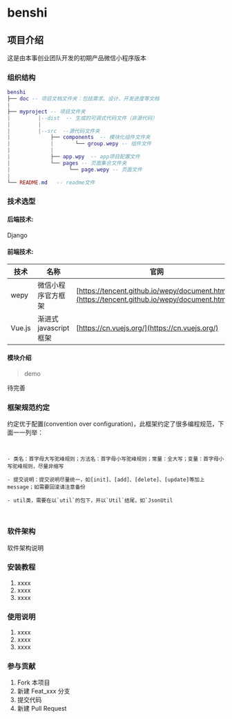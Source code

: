 # benshi

## 项目介绍
这是由本事创业团队开发的初期产品微信小程序版本


### 组织结构

``` lua
benshi
├── doc -- 项目文档文件夹：包括需求、设计、开发进度等文档
|
├── myproject -- 项目文件夹
|         |--dist  -- 生成的可调式代码文件（非源代码）
|         |
|         |--src  --源代码文件夹
|             ├── components  -- 模块化组件文件夹
|             |       └── group.wepy -- 组件文件
|             |
|             ├── app.wpy  -- app项目配置文件
|             └── pages -- 页面集合文件夹
|                   └── page.wepy -- 页面文件
| 
└── README.md   -- readme文件
```

### 技术选型

#### 后端技术:
Django


#### 前端技术:
技术 | 名称 | 官网
----|------|----
wepy | 微信小程序官方框架  | [https://tencent.github.io/wepy/document.html#/](https://tencent.github.io/wepy/document.html#/)
Vue.js | 渐进式javascript框架  | [https://cn.vuejs.org/](https://cn.vuejs.org/)

#### 模块介绍

> demo

待完善


### 框架规范约定

约定优于配置(convention over configuration)，此框架约定了很多编程规范，下面一一列举：

```


- 类名：首字母大写驼峰规则；方法名：首字母小写驼峰规则；常量：全大写；变量：首字母小写驼峰规则，尽量非缩写

- 提交说明：提交说明尽量统一，如[init]、[add]、[delete]、[update]等加上message；如需要回滚请注意备份

- util类，需要在以`util`的包下，并以`Util`结尾，如`JsonUtil



```

### 软件架构
软件架构说明


### 安装教程

1. xxxx
2. xxxx
3. xxxx

### 使用说明

1. xxxx
2. xxxx
3. xxxx

### 参与贡献

1. Fork 本项目
2. 新建 Feat_xxx 分支
3. 提交代码
4. 新建 Pull Request

